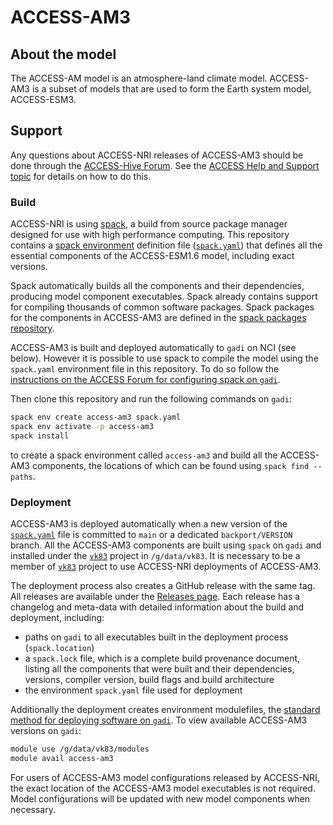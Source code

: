 # ACCESS-AM3

## About the model
The ACCESS-AM model is an atmosphere-land climate model. ACCESS-AM3 is a subset of models that are used to form the Earth system model, ACCESS-ESM3.

## Support

Any questions about ACCESS-NRI releases of ACCESS-AM3 should be done through the [ACCESS-Hive Forum](https://forum.access-hive.org.au/). See the [ACCESS Help and Support topic](https://forum.access-hive.org.au/t/access-help-and-support/908) for details on how to do this.

### Build

ACCESS-NRI is using [spack](https://spack.io), a build from source package manager designed for use with high performance computing. This repository contains a [spack environment](https://spack.readthedocs.io/en/latest/environments.html) definition file ([`spack.yaml`](https://github.com/ACCESS-NRI/ACCESS-AM3/blob/main/spack.yaml)) that defines all the essential components of the ACCESS-ESM1.6 model, including exact versions.

Spack automatically builds all the components and their dependencies, producing model component executables. Spack already contains support for compiling thousands of common software packages. Spack packages for the components in ACCESS-AM3 are defined in the [spack packages repository](https://github.com/ACCESS-NRI/spack_packages/).

ACCESS-AM3 is built and deployed automatically to `gadi` on NCI (see below). However it is possible to use spack to compile the model using the `spack.yaml` environment file in this repository. To do so follow the [instructions on the ACCESS Forum for configuring spack on `gadi`](https://forum.access-hive.org.au/t/how-to-build-access-om2-on-gadi/1545).

Then clone this repository and run the following commands on `gadi`:

```bash
spack env create access-am3 spack.yaml
spack env activate -p access-am3
spack install
```

to create a spack environment called `access-am3` and build all the ACCESS-AM3 components, the locations of which can be found using `spack find --paths`.

### Deployment

ACCESS-AM3 is deployed automatically when a new version of the [`spack.yaml`](https://github.com/ACCESS-NRI/ACCESS-AM3/blob/main/spack.yaml) file is committed to `main` or a dedicated `backport/VERSION` branch. All the ACCESS-AM3 components are built using `spack` on `gadi` and installed under the [`vk83`](https://my.nci.org.au/mancini/project/vk83) project in `/g/data/vk83`. It is necessary to be a member of [`vk83`](https://my.nci.org.au/mancini/project/vk83/join) project to use ACCESS-NRI deployments of ACCESS-AM3.

The deployment process also creates a GitHub release with the same tag. All releases are available under the [Releases page](https://github.com/ACCESS-NRI/ACCESS-AM3/releases). Each release has a changelog and meta-data with detailed information about the build and deployment, including:

- paths on `gadi` to all executables built in the deployment process (`spack.location`)
- a `spack.lock` file, which is a complete build provenance document, listing all the components that were built and their dependencies, versions, compiler version, build flags and build architecture
- the environment `spack.yaml` file used for deployment

Additionally the deployment creates environment modulefiles, the [standard method for deploying software on `gadi`](https://opus.nci.org.au/display/Help/Environment+Modules). To view available ACCESS-AM3 versions on `gadi`:

```bash
module use /g/data/vk83/modules
module avail access-am3
```

For users of ACCESS-AM3 model configurations released by ACCESS-NRI, the exact location of the ACCESS-AM3 model executables is not required. Model configurations will be updated with new model components when necessary.
